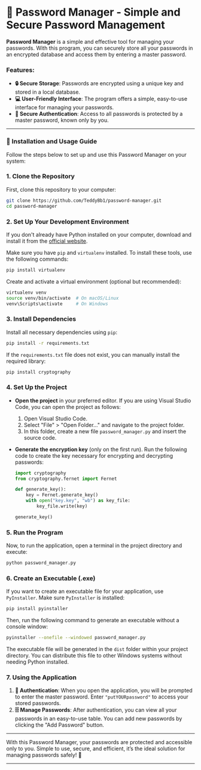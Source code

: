 # 🔐 Password Manager - Simple and Secure Password Management

**Password Manager** is a simple and effective tool for managing your passwords. With this program, you can securely store all your passwords in an encrypted database and access them by entering a master password.

### Features:

- **🔒 Secure Storage**: Passwords are encrypted using a unique key and stored in a local database.
- **💻 User-Friendly Interface**: The program offers a simple, easy-to-use interface for managing your passwords.
- **🔑 Secure Authentication**: Access to all passwords is protected by a master password, known only by you.

---

### 🚀 Installation and Usage Guide

Follow the steps below to set up and use this Password Manager on your system:

### 1. Clone the Repository

First, clone this repository to your computer:

```bash
git clone https://github.com/TeddyBb1/password-manager.git
cd password-manager
```

### 2. Set Up Your Development Environment

If you don't already have Python installed on your computer, download and install it from the [official website](https://www.python.org/).

Make sure you have `pip` and `virtualenv` installed. To install these tools, use the following commands:

```bash
pip install virtualenv
```

Create and activate a virtual environment (optional but recommended):

```bash
virtualenv venv
source venv/bin/activate  # On macOS/Linux
venv\Scripts\activate     # On Windows
```

### 3. Install Dependencies

Install all necessary dependencies using `pip`:

```bash
pip install -r requirements.txt
```

If the `requirements.txt` file does not exist, you can manually install the required library:

```bash
pip install cryptography
```

### 4. Set Up the Project

- **Open the project** in your preferred editor. If you are using Visual Studio Code, you can open the project as follows:

  1. Open Visual Studio Code.
  2. Select "File" > "Open Folder..." and navigate to the project folder.
  3. In this folder, create a new file `password_manager.py` and insert the source code.

- **Generate the encryption key** (only on the first run). Run the following code to create the key necessary for encrypting and decrypting passwords:

  ```python
  import cryptography
  from cryptography.fernet import Fernet

  def generate_key():
      key = Fernet.generate_key()
      with open("key.key", "wb") as key_file:
          key_file.write(key)

  generate_key()
  ```

### 5. Run the Program

Now, to run the application, open a terminal in the project directory and execute:

```bash
python password_manager.py
```

### 6. Create an Executable (.exe)

If you want to create an executable file for your application, use `PyInstaller`. Make sure `PyInstaller` is installed:

```bash
pip install pyinstaller
```

Then, run the following command to generate an executable without a console window:

```bash
pyinstaller --onefile --windowed password_manager.py
```

The executable file will be generated in the `dist` folder within your project directory. You can distribute this file to other Windows systems without needing Python installed.

### 7. Using the Application

1. **🔑 Authentication**: When you open the application, you will be prompted to enter the master password. Enter `"putYOURpassword"` to access your stored passwords.
2. **🗄️ Manage Passwords**: After authentication, you can view all your passwords in an easy-to-use table. You can add new passwords by clicking the "Add Password" button.

---

With this Password Manager, your passwords are protected and accessible only to you. Simple to use, secure, and efficient, it’s the ideal solution for managing passwords safely! 🔐

---
